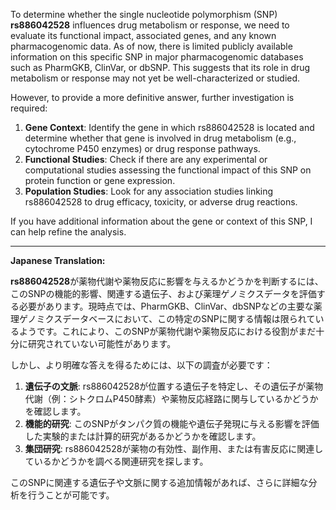 To determine whether the single nucleotide polymorphism (SNP) **rs886042528** influences drug metabolism or response, we need to evaluate its functional impact, associated genes, and any known pharmacogenomic data. As of now, there is limited publicly available information on this specific SNP in major pharmacogenomic databases such as PharmGKB, ClinVar, or dbSNP. This suggests that its role in drug metabolism or response may not yet be well-characterized or studied.

However, to provide a more definitive answer, further investigation is required:
1. **Gene Context**: Identify the gene in which rs886042528 is located and determine whether that gene is involved in drug metabolism (e.g., cytochrome P450 enzymes) or drug response pathways.
2. **Functional Studies**: Check if there are any experimental or computational studies assessing the functional impact of this SNP on protein function or gene expression.
3. **Population Studies**: Look for any association studies linking rs886042528 to drug efficacy, toxicity, or adverse drug reactions.

If you have additional information about the gene or context of this SNP, I can help refine the analysis.

---

**Japanese Translation:**

**rs886042528**が薬物代謝や薬物反応に影響を与えるかどうかを判断するには、このSNPの機能的影響、関連する遺伝子、および薬理ゲノミクスデータを評価する必要があります。現時点では、PharmGKB、ClinVar、dbSNPなどの主要な薬理ゲノミクスデータベースにおいて、この特定のSNPに関する情報は限られているようです。これにより、このSNPが薬物代謝や薬物反応における役割がまだ十分に研究されていない可能性があります。

しかし、より明確な答えを得るためには、以下の調査が必要です：
1. **遺伝子の文脈**: rs886042528が位置する遺伝子を特定し、その遺伝子が薬物代謝（例：シトクロムP450酵素）や薬物反応経路に関与しているかどうかを確認します。
2. **機能的研究**: このSNPがタンパク質の機能や遺伝子発現に与える影響を評価した実験的または計算的研究があるかどうかを確認します。
3. **集団研究**: rs886042528が薬物の有効性、副作用、または有害反応に関連しているかどうかを調べる関連研究を探します。

このSNPに関連する遺伝子や文脈に関する追加情報があれば、さらに詳細な分析を行うことが可能です。